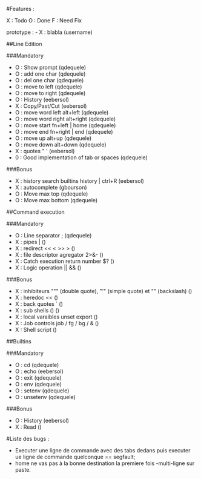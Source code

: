 #Features :

X : Todo
O : Done
F : Need Fix

prototype : - X : blabla (username)

##Line Edition

###Mandatory

- O : Show prompt (qdequele)
- O : add one char (qdequele)
- O : del one char (qdequele)
- O : move to left (qdequele)
- O : move to right (qdequele)
- O : History (eebersol)
- X : Copy/Past/Cut (eebersol)
- O : move word left alt+left (qdequele)
- O : move word right alt+right (qdequele)
- O : move start fn+left | home (qdequele)
- O : move end fn+right | end (qdequele)
- O : move up alt+up (qdequele)
- O : move down alt+down (qdequele)
- X : quotes " ' (eebersol)
- 0 : Good implementation of tab or spaces (qdequele)

###Bonus

- X : history search builtins history | ctrl+R (eebersol)
- X : autocomplete (gbourson)
- O : Move max top (qdequele)
- O : Move max bottom (qdequele)

##Command execution

###Mandatory

- O : Line separator ; (qdequele)
- X : pipes | ()
- X : redirect << < >> > ()
- X : file descriptor agregator 2>&- ()
- X : Catch execution return number $? ()
- X : Logic operation || && ()

###Bonus

- X : inhibiteurs """ (double quote), "’" (simple quote) et "\" (backslash) ()
- X : heredoc << ()
- X : back quotes ` ()
- X : sub shells () ()
- X : local varaibles unset export ()
- X : Job controls job / fg / bg / & ()
- X : Shell script ()

##Builtins

###Mandatory

- O : cd (qdequele)
- O : echo (eebersol)
- O : exit (qdequele)
- O : env (qdequele)
- O : setenv (qdequele)
- O : unsetenv (qdequele)

###Bonus

- O : History (eebersol)
- X : Read ()

#Liste des bugs :

- Executer une ligne de commande avec des tabs dedans puis executer ue ligne de commande quelconque == segfault;
- home ne vas pas à la bonne destination la premiere fois
-multi-ligne sur paste.